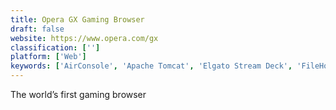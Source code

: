 ```yaml
---
title: Opera GX Gaming Browser
draft: false 
website: https://www.opera.com/gx
classification: ['']
platform: ['Web']
keywords: ['AirConsole', 'Apache Tomcat', 'Elgato Stream Deck', 'FileHold', 'IntelliEnterprise', 'LuitBiz', 'Nimbus', 'Power Vessel', 'Send It', 'Shou.TV', 'StreamElements', 'Switcher.gg', 'Telegram Gaming Platform', 'Twitch Creative']
---
```

The world’s first gaming browser